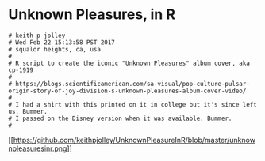 # Unknown Pleasures, in R
```
# keith p jolley
# Wed Feb 22 15:13:58 PST 2017
# squalor heights, ca, usa
#
# R script to create the iconic "Unknown Pleasures" album cover, aka cp-1919
#
# https://blogs.scientificamerican.com/sa-visual/pop-culture-pulsar-origin-story-of-joy-division-s-unknown-pleasures-album-cover-video/
#
# I had a shirt with this printed on it in college but it's since left us. Bummer.
# I passed on the Disney version when it was available. Bummer.
#
```
[[https://github.com/keithpjolley/UnknownPleasureInR/blob/master/unknownpleasuresinr.png]]
